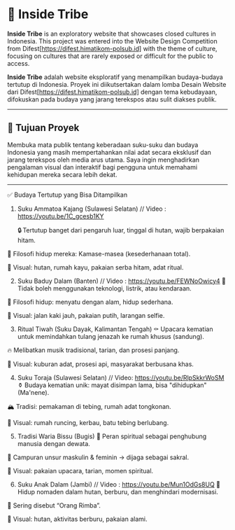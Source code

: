 # 🌿 Inside Tribe

**Inside Tribe** is an exploratory website that showcases closed cultures in Indonesia. This project was entered into the Website Design Competition from Difest[https://difest.himatikom-polsub.id] with the theme of culture, focusing on cultures that are rarely exposed or difficult for the public to access.

**Inside Tribe** adalah website eksploratif yang menampilkan budaya-budaya tertutup di Indonesia. Proyek ini diikutsertakan 
dalam lomba Desain Website dari Difest[https://difest.himatikom-polsub.id] dengan tema kebudayaan, difokuskan pada budaya 
yang jarang terekspos atau sulit diakses publik.

---

## 🧭 Tujuan Proyek

Membuka mata publik tentang keberadaan suku-suku dan budaya Indonesia yang masih mempertahankan nilai adat secara eksklusif dan jarang terekspos oleh media arus utama. Saya ingin menghadirkan pengalaman visual dan interaktif bagi pengguna untuk memahami kehidupan mereka secara lebih dekat.

---

✅ Budaya Tertutup yang Bisa Ditampilkan

1. Suku Ammatoa Kajang (Sulawesi Selatan) // Video : https://youtu.be/1C_gcesb1KY

   🔒 Tertutup banget dari pengaruh luar, tinggal di hutan, wajib berpakaian hitam.

🌿 Filosofi hidup mereka: Kamase-masea (kesederhanaan total).

📸 Visual: hutan, rumah kayu, pakaian serba hitam, adat ritual.

2. Suku Baduy Dalam (Banten) // Video : https://youtu.be/FEWNoOwicy4
   🚷 Tidak boleh menggunakan teknologi, listrik, atau kendaraan.

🧘 Filosofi hidup: menyatu dengan alam, hidup sederhana.

📸 Visual: jalan kaki jauh, pakaian putih, larangan selfie.

3. Ritual Tiwah (Suku Dayak, Kalimantan Tengah)
   ⚰️ Upacara kematian untuk memindahkan tulang jenazah ke rumah khusus (sandung).

🔥 Melibatkan musik tradisional, tarian, dan prosesi panjang.

📸 Visual: kuburan adat, prosesi api, masyarakat berbusana khas.

4. Suku Toraja (Sulawesi Selatan) // Video: https://youtu.be/RlpSkkrWoSM
   ⚱️ Budaya kematian unik: mayat disimpan lama, bisa "dihidupkan" (Ma'nene).

🏔️ Tradisi: pemakaman di tebing, rumah adat tongkonan.

📸 Visual: rumah runcing, kerbau, batu tebing berlubang.

5. Tradisi Waria Bissu (Bugis)
   🧙 Peran spiritual sebagai penghubung manusia dengan dewata.

🧬 Campuran unsur maskulin & feminin → dijaga sebagai sakral.

📸 Visual: pakaian upacara, tarian, momen spiritual.

6. Suku Anak Dalam (Jambi) // Video : https://youtu.be/Mun1OdGs8UQ
   🌲 Hidup nomaden dalam hutan, berburu, dan menghindari modernisasi.

🧒 Sering disebut “Orang Rimba”.

📸 Visual: hutan, aktivitas berburu, pakaian alami.
